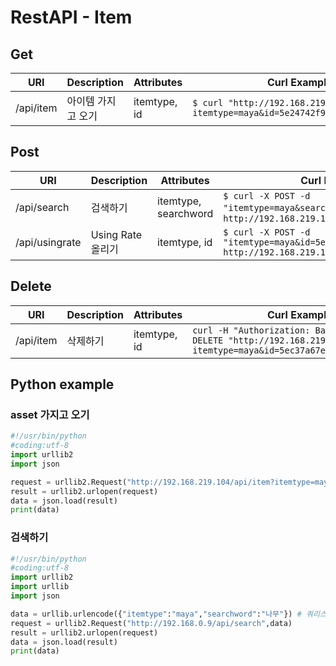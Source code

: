 # RestAPI - Item

## Get
| URI | Description | Attributes | Curl Example |
| --- | --- | --- | --- |
| /api/item | 아이템 가지고 오기 | itemtype, id | `$ curl "http://192.168.219.104/api/item?itemtype=maya&id=5e24742f901da0498519f7a7"` |


## Post
| URI | Description | Attributes | Curl Example |
| --- | --- | --- | --- |
| /api/search | 검색하기 | itemtype, searchword | `$ curl -X POST -d "itemtype=maya&searchword=나무" http://192.168.219.104/api/search` |
| /api/usingrate | Using Rate 올리기 | itemtype, id | `$ curl -X POST -d "itemtype=maya&id=5eaa5758eafdfd2dae3bb050" http://192.168.219.104/api/usingrate`

## Delete
| URI | Description | Attributes | Curl Example |
| --- | --- | --- | --- |
| /api/item | 삭제하기 | itemtype, id | `curl -H "Authorization: Basic <Token>” -X DELETE "http://192.168.219.104/api/item?itemtype=maya&id=5ec37a67e048d951ee46a45a"`

## Python example
### asset 가지고 오기 

```python
#!/usr/bin/python
#coding:utf-8
import urllib2
import json

request = urllib2.Request("http://192.168.219.104/api/item?itemtype=maya&id=5e24742f901da0498519f7a7")
result = urllib2.urlopen(request)
data = json.load(result)
print(data)
```

### 검색하기
```python
#!/usr/bin/python
#coding:utf-8
import urllib2
import urllib
import json

data = urllib.urlencode({"itemtype":"maya","searchword":"나무"}) # 쿼리스트링 파라미터를 Encoding
request = urllib2.Request("http://192.168.0.9/api/search",data) 
result = urllib2.urlopen(request)
data = json.load(result)
print(data)
```